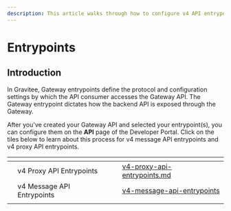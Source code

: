 ```yaml
---
description: This article walks through how to configure v4 API entrypoints
---
```


# Entrypoints

## Introduction

In Gravitee, Gateway entrypoints define the protocol and configuration settings by which the API consumer accesses the Gateway API. The Gateway entrypoint dictates how the backend API is exposed through the Gateway.

After you've created your Gateway API and selected your entrypoint(s), you can configure them on the **API** page of the Developer Portal. Click on the tiles below to learn about this process for v4 message API entrypoints and v4 proxy API entrypoints.

<table data-view="cards"><thead><tr><th></th><th></th><th></th><th data-hidden data-card-target data-type="content-ref"></th></tr></thead><tbody><tr><td></td><td>v4 Proxy API Entrypoints</td><td></td><td><a href="v4-proxy-api-entrypoints.md">v4-proxy-api-entrypoints.md</a></td></tr><tr><td></td><td>v4 Message API Entrypoints</td><td></td><td><a href="v4-message-api-entrypoints/">v4-message-api-entrypoints</a></td></tr><tr><td></td><td></td><td></td><td></td></tr></tbody></table>
